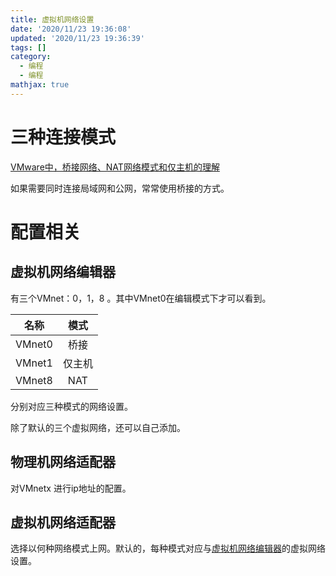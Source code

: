 ```yaml
---
title: 虚拟机网络设置
date: '2020/11/23 19:36:08'
updated: '2020/11/23 19:36:39'
tags: []
category:
  - 编程
  - 编程
mathjax: true
---
```

# 三种连接模式
[VMware中，桥接网络、NAT网络模式和仅主机的理解](https://blog.csdn.net/qq_28203045/article/details/81266910)
<!--more-->
如果需要同时连接局域网和公网，常常使用桥接的方式。
# 配置相关

## <a name="虚拟机网络编辑器">虚拟机网络编辑器</a>

有三个VMnet：0，1，8 。其中VMnet0在编辑模式下才可以看到。

|  名称  |  模式  |
| :----: | :----: |
| VMnet0 |  桥接  |
| VMnet1 | 仅主机 |
| VMnet8 |  NAT   |

分别对应三种模式的网络设置。

除了默认的三个虚拟网络，还可以自己添加。

## 物理机网络适配器

对VMnetx 进行ip地址的配置。

## 虚拟机网络适配器

选择以何种网络模式上网。默认的，每种模式对应与[虚拟机网络编辑器](#虚拟机网络编辑器)的虚拟网络设置。